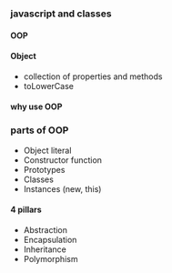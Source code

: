 ### javascript and classes
#### OOP
#### Object
+ collection of properties and methods
+ toLowerCase
#### why use OOP

### parts of OOP

+ Object literal
+ Constructor function
+ Prototypes
+ Classes
+ Instances (new, this)
#### 4 pillars
+ Abstraction 
+ Encapsulation 
+ Inheritance
+ Polymorphism
